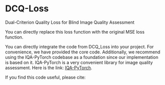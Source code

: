 # DCQ-Loss
Dual-Criterion Quality Loss for Blind Image Quality Assessment


You can directly replace this loss function with the original MSE loss function. 

You can directly integrate the code from DCQ_Loss into your project. For convenience, we have provided the core code. Additionally, we recommend using the IQA-PyTorch codebase as a foundation since our implementation is based on it. IQA-PyTorch is a very convenient library for image quality assessment. Here is the link: [IQA-PyTorch](https://github.com/chaofengc/IQA-PyTorch).

If you find this code useful, please cite:
